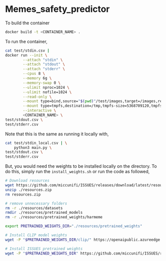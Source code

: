 # Memes_safety_predictor

To build the container

```bash
docker build -t <CONTAINER_NAME> .
```

To run the container,
```bash
cat test/stdin.csv |
docker run --init \
        --attach "stdin" \
        --attach "stdout" \
        --attach "stderr" \
        --cpus 8 \
        --memory 6g \
        --memory-swap 0 \
        --ulimit nproc=1024 \
        --ulimit nofile=1024 \
        --read-only \
        --mount type=bind,source="$(pwd)"/test/images,target=/images,readonly \
        --mount type=tmpfs,destination=/tmp,tmpfs-size=5368709120,tmpfs-mode=1777 \
        --interactive \
        <CONTAINER_NAME> \
test/stdout.csv \
test/stderr.csv
```

Note that this is the same as running it locally with,
```bash
cat test/stdin_local.csv | \
    python3 main.py \
test/stdout.csv \
test/stderr.csv
```

But, you would need the weights to be installed locally on the directory.
To do this, simply run the `install_weights.sh` or run the code as followed,
```bash
# Download resources
wget https://github.com/miccunifi/ISSUES/releases/download/latest/resources.zip
unzip ./resources.zip
rm resources.zip

# remove unnecessary folders
rm -r ./resources/datasets
rmdir ./resources/pretrained_models
rm -r ./resources/pretrained_weights/harmeme

export PRETRAINED_WEIGHTS_DIR="./resources/pretrained_weights"

# Install CLIP model weights
wget -P "$PRETRAINED_WEIGHTS_DIR/clip/" https://openaipublic.azureedge.net/clip/models/b8cca3fd41ae0c99ba7e8951adf17d267cdb84cd88be6f7c2e0eca1737a03836/ViT-L-14.pt

# Install ISSUES pretrained weights
wget -P "$PRETRAINED_WEIGHTS_DIR" https://github.com/miccunifi/ISSUES/releases/download/latest/hmc_text-inv-comb_best.ckpt
```